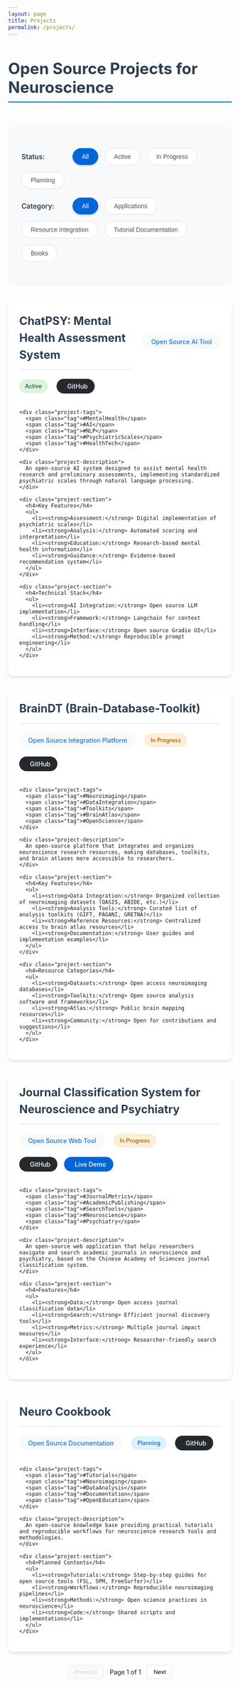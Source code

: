 ```yaml
---
layout: page
title: Projects
permalink: /projects/
---
```


# Open Source Projects for Neuroscience

<div class="project-filters">
  <div class="filter-group">
    <label>Status:</label>
    <button class="filter-btn active" data-filter="all">All</button>
    <button class="filter-btn" data-filter="active">Active</button>
    <button class="filter-btn" data-filter="in-progress">In Progress</button>
    <button class="filter-btn" data-filter="planning">Planning</button>
  </div>
  <div class="filter-group">
    <label>Category:</label>
    <button class="filter-btn active" data-category="all">All</button>
    <button class="filter-btn" data-category="applications">Applications</button>
    <button class="filter-btn" data-category="resources">Resource Integration</button>
    <button class="filter-btn" data-category="tutorials">Tutorial Documentation</button>
    <button class="filter-btn" data-category="books">Books</button>
  </div>
</div>

<div id="projects-container">
  <div class="project-card" data-status="active" data-category="applications">
    <div class="project-header">
      <div class="project-title">
        <h3>ChatPSY: Mental Health Assessment System</h3>
      </div>
      <span class="project-type">Open Source AI Tool</span>
      <span class="project-status status-active">Active</span>
      <a href="https://github.com/JunlinJing/ChatPSY_demo" target="_blank" class="github-link">
        <i class="fab fa-github"></i> GitHub
      </a>
    </div>

    <div class="project-tags">
      <span class="tag">#MentalHealth</span>
      <span class="tag">#AI</span>
      <span class="tag">#NLP</span>
      <span class="tag">#PsychiatricScales</span>
      <span class="tag">#HealthTech</span>
    </div>

    <div class="project-description">
      An open-source AI system designed to assist mental health research and preliminary assessments, implementing standardized psychiatric scales through natural language processing.
    </div>

    <div class="project-section">
      <h4>Key Features</h4>
      <ul>
        <li><strong>Assessment:</strong> Digital implementation of psychiatric scales</li>
        <li><strong>Analysis:</strong> Automated scoring and interpretation</li>
        <li><strong>Education:</strong> Research-based mental health information</li>
        <li><strong>Guidance:</strong> Evidence-based recommendation system</li>
      </ul>
    </div>

    <div class="project-section">
      <h4>Technical Stack</h4>
      <ul>
        <li><strong>AI Integration:</strong> Open source LLM implementation</li>
        <li><strong>Framework:</strong> Langchain for context handling</li>
        <li><strong>Interface:</strong> Open source Gradio UI</li>
        <li><strong>Method:</strong> Reproducible prompt engineering</li>
      </ul>
    </div>
  </div>

  <div class="project-card" data-status="in-progress" data-category="resources">
    <div class="project-header">
      <div class="project-title">
        <h3>BrainDT (Brain-Database-Toolkit)</h3>
      </div>
      <span class="project-type">Open Source Integration Platform</span>
      <span class="project-status status-in-progress">In Progress</span>
      <a href="https://github.com/JunlinJing/BrainDT" class="github-link" target="_blank">
        <i class="fab fa-github"></i> GitHub
      </a>
    </div>

    <div class="project-tags">
      <span class="tag">#Neuroimaging</span>
      <span class="tag">#DataIntegration</span>
      <span class="tag">#Toolkits</span>
      <span class="tag">#BrainAtlas</span>
      <span class="tag">#OpenScience</span>
    </div>

    <div class="project-description">
      An open-source platform that integrates and organizes neuroscience research resources, making databases, toolkits, and brain atlases more accessible to researchers.
    </div>

    <div class="project-section">
      <h4>Key Features</h4>
      <ul>
        <li><strong>Data Integration:</strong> Organized collection of neuroimaging datasets (OASIS, ABIDE, etc.)</li>
        <li><strong>Analysis Tools:</strong> Curated list of analysis toolkits (GIFT, PAGANI, GRETNA)</li>
        <li><strong>Reference Resources:</strong> Centralized access to brain atlas resources</li>
        <li><strong>Documentation:</strong> User guides and implementation examples</li>
      </ul>
    </div>

    <div class="project-section">
      <h4>Resource Categories</h4>
      <ul>
        <li><strong>Datasets:</strong> Open access neuroimaging databases</li>
        <li><strong>Toolkits:</strong> Open source analysis software and frameworks</li>
        <li><strong>Atlas:</strong> Public brain mapping resources</li>
        <li><strong>Community:</strong> Open for contributions and suggestions</li>
      </ul>
    </div>
  </div>

  <div class="project-card" data-status="in-progress" data-category="resources">
    <div class="project-header">
      <div class="project-title">
        <h3>Journal Classification System for Neuroscience and Psychiatry</h3>
      </div>
      <span class="project-type">Open Source Web Tool</span>
      <span class="project-status status-in-progress">In Progress</span>
      <div class="project-links">
        <a href="https://github.com/JunlinJing/neuroscience_psychiatry_journal_classification" target="_blank" class="github-link">
          <i class="fab fa-github"></i> GitHub
        </a>
        <a href="https://neuroscience-psychiatry-journal-classification.vercel.app" target="_blank" class="demo-link">
          <i class="fas fa-external-link-alt"></i> Live Demo
        </a>
      </div>
    </div>

    <div class="project-tags">
      <span class="tag">#JournalMetrics</span>
      <span class="tag">#AcademicPublishing</span>
      <span class="tag">#SearchTools</span>
      <span class="tag">#Neuroscience</span>
      <span class="tag">#Psychiatry</span>
    </div>

    <div class="project-description">
      An open-source web application that helps researchers navigate and search academic journals in neuroscience and psychiatry, based on the Chinese Academy of Sciences journal classification system.
    </div>

    <div class="project-section">
      <h4>Features</h4>
      <ul>
        <li><strong>Data:</strong> Open access journal classification data</li>
        <li><strong>Search:</strong> Efficient journal discovery tools</li>
        <li><strong>Metrics:</strong> Multiple journal impact measures</li>
        <li><strong>Interface:</strong> Researcher-friendly search experience</li>
      </ul>
    </div>
  </div>

  <div class="project-card" data-status="planning" data-category="tutorials">
    <div class="project-header">
      <div class="project-title">
        <h3>Neuro Cookbook</h3>
      </div>
      <span class="project-type">Open Source Documentation</span>
      <span class="project-status status-planning">Planning</span>
      <a href="https://github.com/JunlinJing/Neuro_cookbook" target="_blank" class="github-link">
        <i class="fab fa-github"></i> GitHub
      </a>
    </div>

    <div class="project-tags">
      <span class="tag">#Tutorials</span>
      <span class="tag">#Neuroimaging</span>
      <span class="tag">#DataAnalysis</span>
      <span class="tag">#Documentation</span>
      <span class="tag">#OpenEducation</span>
    </div>

    <div class="project-description">
      An open-source knowledge base providing practical tutorials and reproducible workflows for neuroscience research tools and methodologies.
    </div>

    <div class="project-section">
      <h4>Planned Contents</h4>
      <ul>
        <li><strong>Tutorials:</strong> Step-by-step guides for open source tools (FSL, SPM, FreeSurfer)</li>
        <li><strong>Workflows:</strong> Reproducible neuroimaging pipelines</li>
        <li><strong>Methods:</strong> Open science practices in neuroscience</li>
        <li><strong>Code:</strong> Shared scripts and implementations</li>
      </ul>
    </div>
  </div>
</div>

<div class="pagination">
  <button id="prev-page" class="page-btn" disabled>Previous</button>
  <span id="page-info">Page <span id="current-page">1</span> of <span id="total-pages">1</span></span>
  <button id="next-page" class="page-btn">Next</button>
</div>

<style>
.page-content {
    max-width: 1200px;
    margin: 0 auto;
    padding: 60px 30px;
    font-family: -apple-system, BlinkMacSystemFont, "Segoe UI", Roboto, Helvetica, Arial, sans-serif;
}

h1 {
    font-size: 2.5em;
    color: #2c3e50;
    margin-bottom: 1.5em;
    border-bottom: 3px solid #3498db;
    padding-bottom: 0.3em;
}

h2 {
    font-size: 1.8em;
    color: #34495e;
    margin: 2em 0 1em;
    padding-bottom: 0.5em;
    border-bottom: 2px solid #3498db;
}

h3 {
    font-size: 1.5em;
    color: #2c3e50;
    margin: 1.5em 0 1em;
    border-bottom: 2px solid #eee;
    padding-bottom: 0.5em;
}

h4 {
    font-size: 1.2em;
    color: #34495e;
    margin: 1em 0 0.5em;
}

.project-card {
    background: #ffffff;
    border-radius: 12px;
    box-shadow: 0 4px 6px rgba(0, 0, 0, 0.1);
    padding: 25px;
    margin-bottom: 30px;
    transition: all 0.3s ease;
}

.project-card:hover {
    transform: translateY(-5px);
    box-shadow: 0 8px 12px rgba(0, 0, 0, 0.15);
}

.project-header {
    display: flex;
    flex-wrap: wrap;
    align-items: center;
    gap: 20px;
    margin-bottom: 35px;
}

.project-title {
    flex: 1;
    min-width: 250px;
}

.project-title h3 {
    font-size: 1.8em;
    margin: 0;
    color: #2c3e50;
    line-height: 1.5;
}

.project-type {
    background: #f8f9fa;
    color: #1976d2;
    padding: 8px 20px;
    border-radius: 25px;
    font-size: 1em;
    font-weight: 500;
    white-space: nowrap;
}

.project-status {
    display: inline-block;
    padding: 6px 12px;
    border-radius: 15px;
    font-size: 0.9em;
    font-weight: 500;
}

.project-links {
    display: flex;
    gap: 15px;
    align-items: center;
}

.github-link, .demo-link {
    display: inline-flex;
    align-items: center;
    gap: 8px;
    padding: 8px 16px;
    border-radius: 20px;
    font-weight: 500;
    transition: all 0.2s ease;
    text-decoration: none;
}

.github-link {
    background: #24292e;
    color: #ffffff;
}

.demo-link {
    background: #0366d6;
    color: #ffffff;
}

.github-link:hover, .demo-link:hover {
    opacity: 0.9;
    transform: translateY(-1px);
    text-decoration: none;
}

.project-tags {
    display: flex;
    flex-wrap: wrap;
    gap: 12px;
    margin: 25px 0;
    padding: 0 10px;
}

.tag {
    background: #f3f4f6;
    color: #4b5563;
    padding: 8px 18px;
    border-radius: 25px;
    font-size: 1em;
    font-weight: 500;
    transition: all 0.2s ease;
    border: 1px solid #e5e7eb;
}

.tag:hover {
    background: #e5e7eb;
    transform: translateY(-1px);
}

.project-filters {
    background: #f8f9fa;
    padding: 30px;
    border-radius: 16px;
    margin: 40px 0;
    box-shadow: 0 2px 4px rgba(0,0,0,0.05);
}

.filter-group {
    display: flex;
    flex-wrap: wrap;
    align-items: center;
    gap: 15px;
    margin: 20px 0;
}

.filter-group label {
    font-weight: 600;
    color: #2c3e50;
    min-width: 100px;
    font-size: 1.1em;
}

.filter-btn {
    background: #ffffff;
    border: 1px solid #dee2e6;
    padding: 10px 20px;
    border-radius: 25px;
    font-size: 1em;
    cursor: pointer;
    transition: all 0.2s ease;
    color: #495057;
}

.filter-btn:hover {
    background: #f8f9fa;
    border-color: #adb5bd;
    transform: translateY(-1px);
}

.filter-btn.active {
    background: #0366d6;
    color: #ffffff;
    border-color: #0366d6;
    box-shadow: 0 2px 4px rgba(3, 102, 214, 0.2);
}

.project-section {
    margin: 35px 0;
    padding: 0 10px;
}

.project-section h4 {
    font-size: 1.4em;
    color: #2c3e50;
    margin-bottom: 20px;
}

.project-section ul {
    list-style: none;
    padding: 0;
    margin: 0;
}

.project-section li {
    margin: 16px 0;
    padding-left: 30px;
    position: relative;
    line-height: 1.8;
    font-size: 1.1em;
}

.project-section li:before {
    content: "•";
    color: #0366d6;
    font-weight: bold;
    position: absolute;
    left: 0;
}

.project-section li strong {
    color: #2c3e50;
    font-weight: 600;
}

.project-description {
    font-size: 1.15em;
    line-height: 1.8;
    color: #2c3e50;
    margin: 30px 0;
    padding: 0 10px;
}

@media (max-width: 768px) {
    .page-content {
        padding: 40px 20px;
    }
    
    .project-card {
        padding: 30px 25px;
    }
    
    .project-title h3 {
        font-size: 1.6em;
    }
    
    .project-description {
        font-size: 1.1em;
        line-height: 1.7;
    }
    
    .filter-group {
        flex-direction: column;
        align-items: stretch;
    }
    
    .filter-group label {
        margin-bottom: 10px;
    }
    
    .filter-btn {
        width: 100%;
        text-align: center;
    }
}

.pagination {
    display: flex;
    justify-content: center;
    align-items: center;
    margin: 2em 0;
    gap: 1em;
}

.page-btn {
    background: #fff;
    border: 1px solid #dee2e6;
    padding: 0.5em 1em;
    border-radius: 4px;
    cursor: pointer;
    transition: all 0.2s ease;
}

.page-btn:disabled {
    background: #f8f9fa;
    cursor: not-allowed;
    opacity: 0.6;
}

.page-btn:not(:disabled):hover {
    background: #e9ecef;
}

#page-info {
    color: #2c3e50;
    font-weight: 500;
}

.project-card {
    display: block;
}

.project-card.hidden {
    display: none;
}

.status-active {
    background: #dcf5dc;
    color: #1a5928;
    border: 1px solid #c3e6c3;
}

.status-in-progress {
    background: #ffefd5;
    color: #b35900;
    border: 1px solid #ffd7a8;
}

.status-planning {
    background: #ddf4ff;
    color: #0969da;
    border: 1px solid #b6e3ff;
}
</style>

<script>
document.addEventListener('DOMContentLoaded', function() {
    const projectsContainer = document.getElementById('projects-container');
    const projectCards = document.querySelectorAll('.project-card');
    const statusFilters = document.querySelectorAll('[data-filter]');
    const categoryFilters = document.querySelectorAll('[data-category]');
    
    // Pagination variables
    const cardsPerPage = 3;
    let currentPage = 1;
    let filteredCards = [...projectCards];
    
    // Filter functionality
    function filterProjects() {
        const activeStatusFilter = document.querySelector('[data-filter].active').dataset.filter;
        const activeCategoryFilter = document.querySelector('[data-category].active').dataset.category;
        
        filteredCards = [...projectCards].filter(card => {
            const matchesStatus = activeStatusFilter === 'all' || card.dataset.status === activeStatusFilter;
            const matchesCategory = activeCategoryFilter === 'all' || card.dataset.category === activeCategoryFilter;
            return matchesStatus && matchesCategory;
        });
        
        projectCards.forEach(card => card.style.display = 'none');
        filteredCards.forEach(card => card.style.display = 'block');
        
        currentPage = 1;
        updatePagination();
        showPage(1);
    }
    
    // Pagination functionality
    function updatePagination() {
        const totalPages = Math.ceil(filteredCards.length / cardsPerPage);
        document.getElementById('total-pages').textContent = totalPages;
        document.getElementById('current-page').textContent = currentPage;
        document.getElementById('prev-page').disabled = currentPage === 1;
        document.getElementById('next-page').disabled = currentPage === totalPages;
    }
    
    function showPage(page) {
        const start = (page - 1) * cardsPerPage;
        const end = start + cardsPerPage;
        
        projectCards.forEach(card => card.style.display = 'none');
        filteredCards.slice(start, end).forEach(card => card.style.display = 'block');
    }
    
    // Event Listeners
    statusFilters.forEach(btn => {
        btn.addEventListener('click', (e) => {
            statusFilters.forEach(b => b.classList.remove('active'));
            e.target.classList.add('active');
            filterProjects();
        });
    });
    
    categoryFilters.forEach(btn => {
        btn.addEventListener('click', (e) => {
            categoryFilters.forEach(b => b.classList.remove('active'));
            e.target.classList.add('active');
            filterProjects();
        });
    });
    
    document.getElementById('prev-page').addEventListener('click', () => {
        if (currentPage > 1) {
            currentPage--;
            showPage(currentPage);
            updatePagination();
        }
    });
    
    document.getElementById('next-page').addEventListener('click', () => {
        const totalPages = Math.ceil(filteredCards.length / cardsPerPage);
        if (currentPage < totalPages) {
            currentPage++;
            showPage(currentPage);
            updatePagination();
        }
    });
    
    // Initial setup
    filterProjects();

    // Update status text display
    const statusElements = document.querySelectorAll('.project-status');
    statusElements.forEach(element => {
        if (element.classList.contains('status-in-development')) {
            element.textContent = 'Planning';
        }
    });
});
</script> 